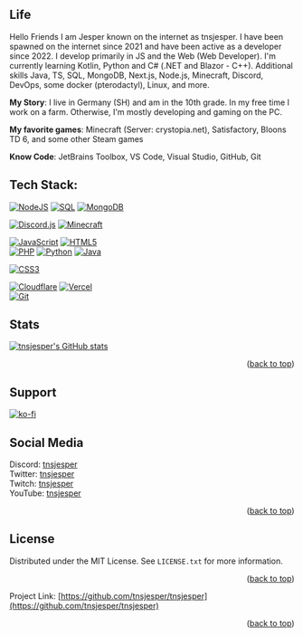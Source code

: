 
<a name="readme-top"></a>

## Life

Hello Friends
I am Jesper known on the internet as tnsjesper. 
I have been spawned on the internet since 2021 and have been active as a developer since 2022. 
I develop primarily in JS and the Web (Web Developer). 
I'm currently learning Kotlin, Python and C# (.NET and Blazor - C++). 
Additional skills Java, TS, SQL, MongoDB, Next.js, Node.js, Minecraft, Discord, DevOps, some docker (pterodactyl), Linux, and more.


**My Story**:
I live in Germany (SH) and am in the 10th grade. In my free time I work on a farm. Otherwise, I'm mostly developing and gaming on the PC.


**My favorite games**: Minecraft (Server: crystopia.net), Satisfactory, Bloons TD 6, and some other Steam games

**Know Code**: JetBrains Toolbox, VS Code, Visual Studio, GitHub, Git


## Tech Stack:

[![NodeJS](https://img.shields.io/badge/node.js-6DA55F?style=for-the-badge&logo=node.js&logoColor=white)](https://github.com/tnsjesper)
[![SQL](https://img.shields.io/badge/mysql-%23E34F26.svg?style=for-the-badge&logo=mysql&logoColor=white)](https://github.com/tnsjesper)
[![MongoDB](https://img.shields.io/badge/MongoDB-%234ea94b.svg?style=for-the-badge&logo=mongodb&logoColor=white)](https://github.com/tnsjesper)<br/>

[![Discord.js](https://img.shields.io/badge/discord.js-%23E34F26.svg?style=for-the-badge&logo=discord&logoColor=white)](https://github.com/tnsjesper)
[![Minecraft](https://img.shields.io/badge/minecraft-6DA55F.svg?style=for-the-badge&logo=minecraft&logoColor=black)](https://github.com/tnsjesper)


[![JavaScript](https://img.shields.io/badge/javascript-%23323330.svg?style=for-the-badge&logo=javascript&logoColor=%23F7DF1E)](https://github.com/tnsjesper)
[![HTML5](https://img.shields.io/badge/html5-%23E34F26.svg?style=for-the-badge&logo=html5&logoColor=white)](https://github.com/tnsjesper)<br/>
[![PHP](https://img.shields.io/badge/php-%231572B6.svg?style=for-the-badge&logo=php&logoColor=white)](https://github.com/tnsjesper)
[![Python](https://img.shields.io/badge/python-6DA55F.svg?style=for-the-badge&logo=python&logoColor=white)](https://github.com/tnsjesper)
[![Java](https://img.shields.io/badge/java-%23E34F26.svg?style=for-the-badge&logo=java&logoColor=white)](https://github.com/tnsjesper)<br/>

[![CSS3](https://img.shields.io/badge/css3-%231572B6.svg?style=for-the-badge&logo=css3&logoColor=white)](https://github.com/tnsjesper)<br/>


[![Cloudflare](https://img.shields.io/badge/Cloudflare-F38020?style=for-the-badge&logo=Cloudflare&logoColor=white)](https://github.com/tnsjesper)
[![Vercel](https://img.shields.io/badge/vercel-%23000000.svg?style=for-the-badge&logo=vercel&logoColor=white)](https://github.com/tnsjesper)<br/>
[![Git](https://img.shields.io/badge/git-%23E34F26.svg?style=for-the-badge&logo=git&logoColor=white)](https://github.com/tnsjesper)


## Stats

[![tnsjesper's GitHub stats](https://github-readme-stats.vercel.app/api?username=tnsjesper)](https://github.com/anuraghazra/github-readme-stats)



<p align="right">(<a href="#readme-top">back to top</a>)</p>

## Support

[![ko-fi](https://ko-fi.com/img/githubbutton_sm.svg)](https://ko-fi.com/T6T5NXZPL)

## Social Media
Discord: [tnsjesper](https://discord.com/users/850470027026759690) <br />
Twitter: [tnsjesper](https://twitter.com/tnsjesper) <br />
Twitch: [tnsjesper](https://twitch.tv/tnsjesper) <br />
YouTube: [tnsjesper](https://youtube.com/@tnejesper) <br />


<!-- LICENSE -->
<p align="right">(<a href="#readme-top">back to top</a>)</p>

## License

Distributed under the MIT License. See `LICENSE.txt` for more information.

<p align="right">(<a href="#readme-top">back to top</a>)</p>




Project Link: [https://github.com/tnsjesper/tnsjesper](https://github.com/tnsjesper/tnsjesper)

<p align="right">(<a href="#readme-top">back to top</a>)</p>

